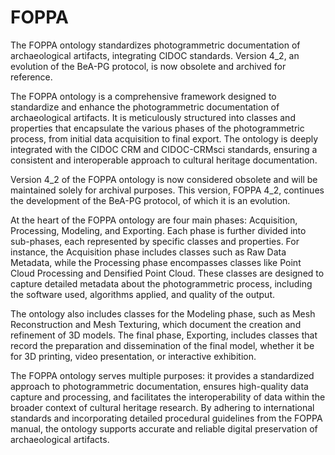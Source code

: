 # FOPPA
The FOPPA ontology standardizes photogrammetric documentation of archaeological artifacts, integrating CIDOC standards. Version 4_2, an evolution of the BeA-PG protocol, is now obsolete and archived for reference.

The FOPPA ontology is a comprehensive framework designed to standardize and enhance the photogrammetric documentation of archaeological artifacts. It is meticulously structured into classes and properties that encapsulate the various phases of the photogrammetric process, from initial data acquisition to final export. The ontology is deeply integrated with the CIDOC CRM and CIDOC-CRMsci standards, ensuring a consistent and interoperable approach to cultural heritage documentation.

Version 4_2 of the FOPPA ontology is now considered obsolete and will be maintained solely for archival purposes. This version, FOPPA 4_2, continues the development of the BeA-PG protocol, of which it is an evolution.

At the heart of the FOPPA ontology are four main phases: Acquisition, Processing, Modeling, and Exporting. Each phase is further divided into sub-phases, each represented by specific classes and properties. For instance, the Acquisition phase includes classes such as Raw Data Metadata, while the Processing phase encompasses classes like Point Cloud Processing and Densified Point Cloud. These classes are designed to capture detailed metadata about the photogrammetric process, including the software used, algorithms applied, and quality of the output.

The ontology also includes classes for the Modeling phase, such as Mesh Reconstruction and Mesh Texturing, which document the creation and refinement of 3D models. The final phase, Exporting, includes classes that record the preparation and dissemination of the final model, whether it be for 3D printing, video presentation, or interactive exhibition.

The FOPPA ontology serves multiple purposes: it provides a standardized approach to photogrammetric documentation, ensures high-quality data capture and processing, and facilitates the interoperability of data within the broader context of cultural heritage research. By adhering to international standards and incorporating detailed procedural guidelines from the FOPPA manual, the ontology supports accurate and reliable digital preservation of archaeological artifacts.

